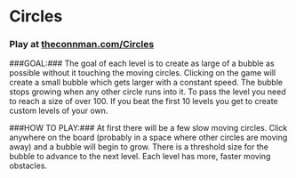 Circles
=======

### Play at [theconnman.com/Circles](http://theconnman.com/Circles/) ###

###GOAL:###
The goal of each level is to create as large of a bubble as possible without it touching the moving circles. Clicking on the game will create a small bubble which gets larger with a constant speed. The bubble stops growing when any other circle runs into it. To pass the level you need to reach a size of over 100. If you beat the first 10 levels you get to create custom levels of your own.

###HOW TO PLAY:###
At first there will be a few slow moving circles. Click anywhere on the board (probably in a space where other circles are moving away) and a bubble will begin to grow. There is a threshold size for the bubble to advance to the next level. Each level has more, faster moving obstacles.